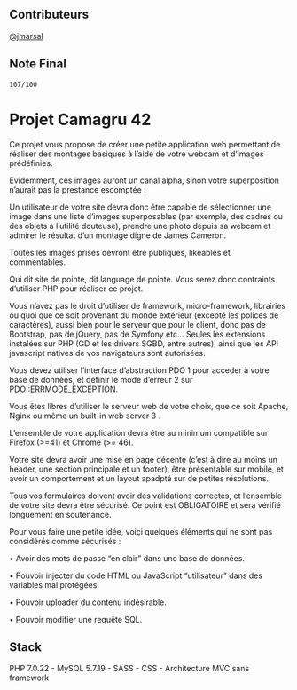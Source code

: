 

## Contributeurs
[@jmarsal](https://github.com/jmarsal)

## Note Final
`107/100`
# Projet Camagru 42
Ce projet vous propose de créer une petite application web permettant de réaliser des
montages basiques à l’aide de votre webcam et d’images prédéfinies.

Evidemment, ces images auront un canal alpha, sinon votre
superposition n’aurait pas la prestance escomptée !

Un utilisateur de votre site devra donc être capable de sélectionner une image dans
une liste d’images superposables (par exemple, des cadres ou des objets à l’utilité douteuse),
prendre une photo depuis sa webcam et admirer le résultat d’un montage digne
de James Cameron.

Toutes les images prises devront être publiques, likeables et commentables.

Qui dit site de pointe, dit language de pointe. Vous serez donc contraints d’utiliser
PHP pour réaliser ce projet.

Vous n’avez pas le droit d’utiliser de framework, micro-framework, librairies ou quoi
que ce soit provenant du monde extérieur (excepté les polices de caractères), aussi bien
pour le serveur que pour le client, donc pas de Bootstrap, pas de jQuery, pas de Symfony
etc... Seules les extensions instalées sur PHP (GD et les drivers SGBD, entre autres), ainsi
que les API javascript natives de vos navigateurs sont autorisées.

Vous devez utiliser l’interface d’abstraction PDO 1 pour acceder à votre base de données,
et définir le mode d’erreur 2
sur PDO::ERRMODE_EXCEPTION.

Vous êtes libres d’utiliser le serveur web de votre choix, que ce soit Apache, Nginx ou
même un built-in web server 3
.

L’ensemble de votre application devra être au minimum compatible sur Firefox (>=41) et Chrome (>= 46).

Votre site devra avoir une mise en page décente (c’est à dire au moins un header, une
section principale et un footer), être présentable sur mobile, et avoir un comportement
et un layout apadpté sur de petites résolutions.

Tous vos formulaires doivent avoir des validations correctes, et l’ensemble de votre
site devra être sécurisé. Ce point est OBLIGATOIRE et sera vérifié longuement en soutenance.

Pour vous faire une petite idée, voiçi quelques éléments qui ne sont pas considérés
comme sécurisés :

• Avoir des mots de passe “en clair” dans une base de données.

• Pouvoir injecter du code HTML ou JavaScript “utilisateur” dans des variables mal
protégées.

• Pouvoir uploader du contenu indésirable.

• Pouvoir modifier une requête SQL.


## Stack
PHP 7.0.22 - MySQL 5.7.19 - SASS - CSS - Architecture MVC sans framework
